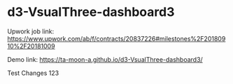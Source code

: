 # d3-VsualThree-dashboard3
Upwork job link: https://www.upwork.com/ab/f/contracts/20837226#milestones%2F20180910%2F20181009

Demo link: https://ta-moon-a.github.io/d3-VsualThree-dashboard3/

Test Changes 123
